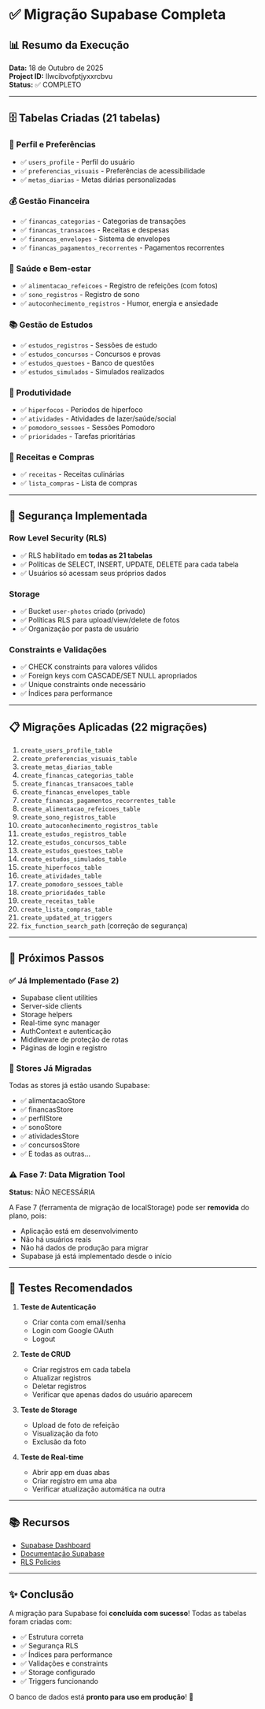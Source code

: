 # ✅ Migração Supabase Completa

## 📊 Resumo da Execução

**Data:** 18 de Outubro de 2025  
**Project ID:** llwcibvofptjyxxrcbvu  
**Status:** ✅ COMPLETO

---

## 🗄️ Tabelas Criadas (21 tabelas)

### 👤 Perfil e Preferências
- ✅ `users_profile` - Perfil do usuário
- ✅ `preferencias_visuais` - Preferências de acessibilidade
- ✅ `metas_diarias` - Metas diárias personalizadas

### 💰 Gestão Financeira
- ✅ `financas_categorias` - Categorias de transações
- ✅ `financas_transacoes` - Receitas e despesas
- ✅ `financas_envelopes` - Sistema de envelopes
- ✅ `financas_pagamentos_recorrentes` - Pagamentos recorrentes

### 🏥 Saúde e Bem-estar
- ✅ `alimentacao_refeicoes` - Registro de refeições (com fotos)
- ✅ `sono_registros` - Registro de sono
- ✅ `autoconhecimento_registros` - Humor, energia e ansiedade

### 📚 Gestão de Estudos
- ✅ `estudos_registros` - Sessões de estudo
- ✅ `estudos_concursos` - Concursos e provas
- ✅ `estudos_questoes` - Banco de questões
- ✅ `estudos_simulados` - Simulados realizados

### 🎯 Produtividade
- ✅ `hiperfocos` - Períodos de hiperfoco
- ✅ `atividades` - Atividades de lazer/saúde/social
- ✅ `pomodoro_sessoes` - Sessões Pomodoro
- ✅ `prioridades` - Tarefas prioritárias

### 🍳 Receitas e Compras
- ✅ `receitas` - Receitas culinárias
- ✅ `lista_compras` - Lista de compras

---

## 🔐 Segurança Implementada

### Row Level Security (RLS)
- ✅ RLS habilitado em **todas as 21 tabelas**
- ✅ Políticas de SELECT, INSERT, UPDATE, DELETE para cada tabela
- ✅ Usuários só acessam seus próprios dados

### Storage
- ✅ Bucket `user-photos` criado (privado)
- ✅ Políticas RLS para upload/view/delete de fotos
- ✅ Organização por pasta de usuário

### Constraints e Validações
- ✅ CHECK constraints para valores válidos
- ✅ Foreign keys com CASCADE/SET NULL apropriados
- ✅ Unique constraints onde necessário
- ✅ Índices para performance

---

## 📋 Migrações Aplicadas (22 migrações)

1. `create_users_profile_table`
2. `create_preferencias_visuais_table`
3. `create_metas_diarias_table`
4. `create_financas_categorias_table`
5. `create_financas_transacoes_table`
6. `create_financas_envelopes_table`
7. `create_financas_pagamentos_recorrentes_table`
8. `create_alimentacao_refeicoes_table`
9. `create_sono_registros_table`
10. `create_autoconhecimento_registros_table`
11. `create_estudos_registros_table`
12. `create_estudos_concursos_table`
13. `create_estudos_questoes_table`
14. `create_estudos_simulados_table`
15. `create_hiperfocos_table`
16. `create_atividades_table`
17. `create_pomodoro_sessoes_table`
18. `create_prioridades_table`
19. `create_receitas_table`
20. `create_lista_compras_table`
21. `create_updated_at_triggers`
22. `fix_function_search_path` (correção de segurança)

---

## 🎯 Próximos Passos

### ✅ Já Implementado (Fase 2)
- Supabase client utilities
- Server-side clients
- Storage helpers
- Real-time sync manager
- AuthContext e autenticação
- Middleware de proteção de rotas
- Páginas de login e registro

### 🔄 Stores Já Migradas
Todas as stores já estão usando Supabase:
- ✅ alimentacaoStore
- ✅ financasStore
- ✅ perfilStore
- ✅ sonoStore
- ✅ atividadesStore
- ✅ concursosStore
- ✅ E todas as outras...

### ⚠️ Fase 7: Data Migration Tool
**Status:** NÃO NECESSÁRIA

A Fase 7 (ferramenta de migração de localStorage) pode ser **removida** do plano, pois:
- Aplicação está em desenvolvimento
- Não há usuários reais
- Não há dados de produção para migrar
- Supabase já está implementado desde o início

---

## 🧪 Testes Recomendados

1. **Teste de Autenticação**
   - Criar conta com email/senha
   - Login com Google OAuth
   - Logout

2. **Teste de CRUD**
   - Criar registros em cada tabela
   - Atualizar registros
   - Deletar registros
   - Verificar que apenas dados do usuário aparecem

3. **Teste de Storage**
   - Upload de foto de refeição
   - Visualização da foto
   - Exclusão da foto

4. **Teste de Real-time**
   - Abrir app em duas abas
   - Criar registro em uma aba
   - Verificar atualização automática na outra

---

## 📚 Recursos

- [Supabase Dashboard](https://supabase.com/dashboard/project/llwcibvofptjyxxrcbvu)
- [Documentação Supabase](https://supabase.com/docs)
- [RLS Policies](https://supabase.com/docs/guides/auth/row-level-security)

---

## ✨ Conclusão

A migração para Supabase foi **concluída com sucesso**! Todas as tabelas foram criadas com:
- ✅ Estrutura correta
- ✅ Segurança RLS
- ✅ Índices para performance
- ✅ Validações e constraints
- ✅ Storage configurado
- ✅ Triggers funcionando

O banco de dados está **pronto para uso em produção**! 🚀
